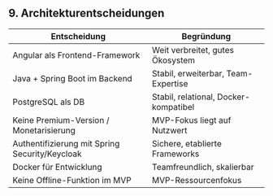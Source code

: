 ## 9. Architekturentscheidungen

| Entscheidung                                   | Begründung |
|-----------------------------------------------|------------|
| Angular als Frontend-Framework                 | Weit verbreitet, gutes Ökosystem |
| Java + Spring Boot im Backend                  | Stabil, erweiterbar, Team-Expertise |
| PostgreSQL als DB                              | Stabil, relational, Docker-kompatibel |
| Keine Premium-Version / Monetarisierung       | MVP-Fokus liegt auf Nutzwert |
| Authentifizierung mit Spring Security/Keycloak | Sichere, etablierte Frameworks |
| Docker für Entwicklung                         | Teamfreundlich, skalierbar |
| Keine Offline-Funktion im MVP                  | MVP-Ressourcenfokus |